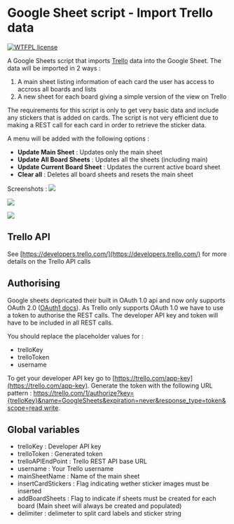# Google Sheet script - Import Trello data 

[![WTFPL license](http://img.shields.io/badge/License-MIT-blue.svg)](http://opensource.org/licenses/MIT)

A Google Sheets script that imports [Trello](https://trello.com/guide) data into the Google Sheet. 
The data will be imported in 2 ways :
1. A main sheet listing information of each card the user has access to accross all boards and lists
2. A new sheet for each board giving a simple version of the view on Trello

The requirements for this script is only to get very basic data and include any stickers that is added on cards. The script is not very efficient due to making a REST call for each card in order to retrieve the sticker data.

A menu will be added with the following options :
- **Update Main Sheet** : Updates only the main sheet
- **Update All Board Sheets** : Updates all the sheets (including main)
- **Update Current Board Sheet** : Updates the current active board sheet
- **Clear all** : Deletes all board sheets and resets the main sheet

Screenshots :
![](https://samueloc.github.io/trello-google-sheet/images/trelloboard.JPG)

![](https://samueloc.github.io/trello-google-sheet/images/board_sheet.JPG)

![](https://samueloc.github.io/trello-google-sheet/images/main_sheet.JPG)

## Trello API
See [https://developers.trello.com/](https://developers.trello.com/) for more details on the Trello API calls

## Authorising
Google sheets depricated their built in OAuth 1.0 api and now only supports OAuth 2.0 ([OAuth1 docs](https://developers.google.com/identity/protocols/OAuth_ref)). As Trello only supports OAuth 1.0 we have to use a token to authorise the REST calls. The developer API key and token will have to be included in all REST calls. 

You should replace the placeholder values for :
- trelloKey
- trelloToken
- username

To get your developer API key go to [https://trello.com/app-key](https://trello.com/app-key). Generate the token with the following URL pattern : https://trello.com/1/authorize?key={trelloKey}&name=GoogleSheets&expiration=never&response_type=token&scope=read,write. 

## Global variables

- trelloKey : Developer API key
- trelloToken : Generated token
- trelloAPIEndPoint : Trello REST API base URL
- username : Your Trello username
- mainSheetName : Name of the main sheet
- insertCardStickers : Flag indicating wether sticker images must be inserted
- addBoardSheets : Flag to indicate if sheets must be created for each board (Main sheet will always be created and populated)
- delimiter : delimeter to split card labels and sticker string


